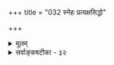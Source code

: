 +++
title = "032 स्नेहः प्रत्यक्षसिद्धो"

+++
<details><summary>मूलम्</summary>

स्नेहः प्रत्यक्षसिद्धो यदुपधिरुदके स्निग्धधीस्सद्रवत्वात्तोयत्वाच्चातिरिक्तः क्वचिदिह यदसौ भाति ताभ्यां विनाऽपि ।  
सौवर्णादिद्रवाणां न च भवति यतः पांसुसंग्राहकत्वं पर्यायानुक्तिरस्मिन् भवति विषमता चेति केचिद् गृणन्ति ॥ ३२ ॥
</details>

<details><summary>सर्वाङ्कषटीका - ३२</summary>

AC 

तद वस्तुयतरूपति शेषाद्यति रेकेण स्नेही नाम काश्च 



722 

[ स्नेहपरीक्षा] 

392. स्नेहः प्रत्यक्षसिद्धो यदुपधिरुदके स्निग्धधीः स द्रवत्वात् 

393. 

तोयत्वाच्चातिरिक्तः; क्वचिदिह यदसौ भाति ताभ्यां विनाऽपि । सौवर्णादिद्रवाणां न च भवति यतः पांसुसंग्राहकत्वं 

पर्यायानुक्तिरस्मिन् भवति विषमता चेति केचित् गृणन्ति ॥32॥ 

[ स्नेहविषये पक्षभेदौ 

अन्ये स्नेहं तु रूपं किमपि निजगदुः स्निग्धवर्णोक्त्यबाधात् 

दृष्टत्वात् दुस्त्यजं तत्; भवति खलु भिदा काऽपि गन्धादिकेऽपि । अप्त्वादेः पांसुसङ्गः; सुगममिदमयस्कान्तजात्यादिनीत्या 

न ह्यन्यत् तत्र व रुप्तं ; न च न दृढमितं पार्थिवे पिच्छिलत्वम् ॥33॥ 

चतुर्णामाद्यानां गुणानां निरूपणानन्तरं संख्याया निरूपणीयत्वेऽपि स्नेहाख्यं रूपं केचिदेकदेशिनो वदन्तीति स्नेहस्य स्मरणात् स्नेहं निरूपयति – स्नेह इत्यादि । **उदके** = जले **स्निग्धधीः** = " स्निग्धं जलम्' इत्यनुभवः **यदुपधिः** = यादृशगुणसद्भावप्रयुक्तः, सः स्नेहः प्रत्यक्षसिद्धः । सः **द्रवत्वात्** =जलगतद्रवत्वापेक्षया **तोयत्वाच्च** = जलत्वाच्च अतिरिक्तः । **यत्** = यस्मात् असौ स्नेहः ताभ्यां **विनापि** = द्रवत्वजलत्वाभ्यां विनैव इह **क्वचित्** = पृथिव्यामपि **कुत्रचित्** = तैलघृतादौ भाति । द्रवत्वमेव यदि स्नेहः, तर्हि **सौवर्णादिद्रवाणाम्** = सुवर्णादिलोहद्रवाणाम् **पांसुसंग्राहकत्वम्** = चूर्णादिपिण्डीभावहेतुत्वम् यतः न च भवति, अतः न द्रवत्वं स्नेहशब्दार्थः । एवम् **अस्मिन्** = स्नेहे पर्यायानुक्तिः पर्यायतया द्रवत्वजलत्वपदयोः अप्रयोगोऽपि भवति । एवम्, विषमता **च** = वैषम्यं च भवति । अतः स्नेहः अतिरिक्तः जलस्य गुणः इति **केचित्** = वैशेषिकादयः, अस्मदेकदेशिनश्च **गृणन्ति** = वदन्ति । अतस्स्नेहः, जलस्यैव गुणः ॥ ३२ ॥
</details>
